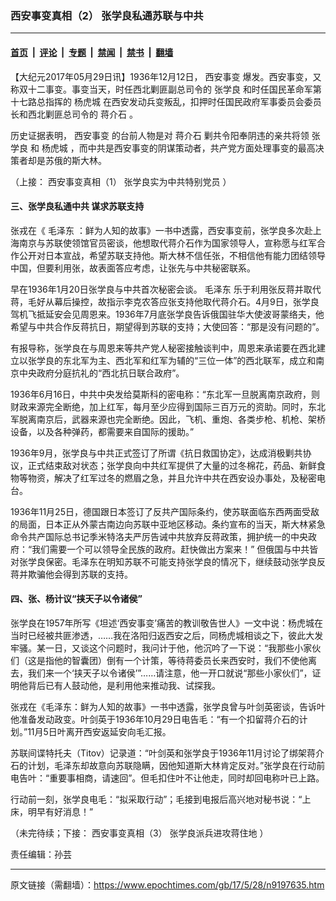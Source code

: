 ### 西安事变真相（2） 张学良私通苏联与中共

---

#### [首页](../../../..?n9197635) &nbsp;|&nbsp; [评论](../../../../../epoch-comment?n9197635) &nbsp;|&nbsp; [专题](../../../../../epoch-special?n9197635) &nbsp;|&nbsp; [禁闻](../../../../../epoch-news?n9197635) &nbsp;|&nbsp; [禁书](../../../../../books?n9197635) &nbsp;|&nbsp; [翻墙](https://github.com/gfw-breaker/nogfw/blob/master/README.md?n9197635)


<div class="post_content" id="artbody" itemprop="articleBody">
 <!-- article content begin -->
 <p>
  【大纪元2017年05月29日讯】1936年12月12日，
  <ok href="https://www.epochtimes.com/gb/tag/%E8%A5%BF%E5%AE%89%E4%BA%8B%E5%8F%98.html">
   西安事变
  </ok>
  爆发。西安事变，又称双十二事变。事变当天，时任西北剿匪副总司令的
  <ok href="https://www.epochtimes.com/gb/tag/%E5%BC%A0%E5%AD%A6%E8%89%AF.html">
   张学良
  </ok>
  和时任国民革命军第十七路总指挥的
  <ok href="https://www.epochtimes.com/gb/tag/%E6%9D%A8%E8%99%8E%E5%9F%8E.html">
   杨虎城
  </ok>
  在西安发动兵变叛乱，扣押时任国民政府军事委员会委员长和西北剿匪总司令的
  <ok href="https://www.epochtimes.com/gb/tag/%E8%92%8B%E4%BB%8B%E7%9F%B3.html">
   蒋介石
  </ok>
  。
 </p>
 <p>
  历史证据表明，
  <ok href="https://www.epochtimes.com/gb/tag/%E8%A5%BF%E5%AE%89%E4%BA%8B%E5%8F%98.html">
   西安事变
  </ok>
  的台前人物是对
  <ok href="https://www.epochtimes.com/gb/tag/%E8%92%8B%E4%BB%8B%E7%9F%B3.html">
   蒋介石
  </ok>
  剿共令阳奉阴违的亲共将领
  <ok href="https://www.epochtimes.com/gb/tag/%E5%BC%A0%E5%AD%A6%E8%89%AF.html">
   张学良
  </ok>
  和
  <ok href="https://www.epochtimes.com/gb/tag/%E6%9D%A8%E8%99%8E%E5%9F%8E.html">
   杨虎城
  </ok>
  ，而中共是西安事变的阴谋策动者，共产党方面处理事变的最高决策者却是苏俄的斯大林。
 </p>
 <p>
  （上接：
  <ok href="https://www.epochtimes.com/gb/17/5/26/n9192525.htm">
   西安事变真相（1） 张学良实为中共特别党员
  </ok>
  ）
 </p>
 <h4>
  三、张学良私通中共 谋求苏联支持
 </h4>
 <p>
  张戎在《
  <ok href="https://www.epochtimes.com/gb/tag/%E6%AF%9B%E6%B3%BD%E4%B8%9C.html">
   毛泽东
  </ok>
  ：鲜为人知的故事》一书中透露，西安事变前，张学良多次赴上海南京与苏联使领馆官员密谈，他想取代蒋介石作为国家领导人，宣称愿与红军合作公开对日本宣战，希望苏联支持他。斯大林不信任张，不相信他有能力团结领导中国，但要利用张，故表面答应考虑，让张先与中共秘密联系。
 </p>
 <p>
  早在1936年1月20日张学良与中共首次秘密会谈。
  <ok href="https://www.epochtimes.com/gb/tag/%E6%AF%9B%E6%B3%BD%E4%B8%9C.html">
   毛泽东
  </ok>
  乐于利用张反蒋并取代蒋，毛好从幕后操控，故指示李克农答应张支持他取代蒋介石。4月9日，张学良驾机飞抵延安会见周恩来。1936年7月底张学良告诉俄国驻华大使波哥蒙络夫，他希望与中共合作反蒋抗日，期望得到苏联的支持；大使回答：“那是没有问题的”。
 </p>
 <p>
  有报导称，张学良在与周恩来等共产党人秘密接触谈判中，周恩来承诺要在西北建立以张学良的东北军为主、西北军和红军为辅的“三位一体”的西北联军，成立和南京中央政府分庭抗礼的“西北抗日联合政府”。
 </p>
 <p>
  1936年6月16日，中共中央发给莫斯科的密电称：“东北军一旦脱离南京政府，则财政来源完全断绝，加上红军，每月至少应得到国际三百万元的资助。同时，东北军脱离南京后，武器来源也完全断绝。因此，飞机、重炮、各类步枪、机枪、架桥设备，以及各种弹药，都需要来自国际的援助。”
 </p>
 <p>
  1936年9月，张学良与中共正式签订了所谓《抗日救国协定》，达成消极剿共协议，正式结束敌对状态；张学良向中共红军提供了大量的过冬棉花，药品、新鲜食物等物资，解决了红军过冬的燃眉之急，并且允许中共在西安设办事处，及秘密电台。
 </p>
 <p>
  1936年11月25日，德国跟日本签订了反共产国际条约，使苏联面临东西两面受敌的局面，日本正从外蒙古南边向苏联中亚地区移动。条约宣布的当天，斯大林紧急命令共产国际总书记季米特洛夫严厉告诫中共放弃反蒋政策，拥护统一的中央政府：“我们需要一个可以领导全民族的政府。赶快做出方案来！” 但俄国与中共皆对张学良保密。毛泽东在明知苏联不可能支持张学良的情况下，继续鼓动张学良反蒋并欺骗他会得到苏联的支持。
 </p>
 <h4>
  四、张、杨计议“挟天子以令诸侯”
 </h4>
 <p>
  张学良在1957年所写《坦述‘西安事变’痛苦的教训敬告世人》一文中说：杨虎城在当时已经被共匪渗透，……我在洛阳归返西安之后，同杨虎城相谈之下，彼此大发牢骚。某一日，又谈这个问题时，我问计于他，他沉吟了一下说：“我那些小家伙们（这是指他的智囊团）倒有一个计策，等待蒋委员长来西安时，我们不使他离去，我们来一个‘挟天子以令诸侯’”……请注意，他一开口就说“那些小家伙们”，证明他背后已有人鼓动他，是利用他来推动我、试探我。
 </p>
 <p>
  张戎在《毛泽东：鲜为人知的故事》一书中透露，张学良曾与叶剑英密谈，告诉叶他准备发动政变。叶剑英于1936年10月29日电告毛：“有一个扣留蒋介石的计划。”11月5日叶离开西安返延安向毛汇报。
 </p>
 <p>
  苏联间谍特托夫（Titov）记录道：“叶剑英和张学良于1936年11月讨论了绑架蒋介石的计划，毛泽东却故意向苏联隐瞒，因他知道斯大林肯定反对。”张学良在行动前电告叶：“重要事相商，请速回”。但毛扣住叶不让他走，同时却回电称叶已上路。
 </p>
 <p>
  行动前一刻，张学良电毛：“拟采取行动”；毛接到电报后高兴地对秘书说：“上床，明早有好消息！”
 </p>
 <p>
  （未完待续；下接：
  <ok href="https://www.epochtimes.com/gb/17/5/30/n9204620.htm">
   西安事变真相（3） 张学良派兵进攻蒋住地
  </ok>
  ）
 </p>
 <p>
  责任编辑：孙芸
 </p>
 <!-- article content end -->
 <div id="below_article_ad">
 </div>
</div>


---

原文链接（需翻墙）：https://www.epochtimes.com/gb/17/5/28/n9197635.htm